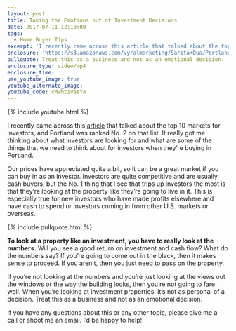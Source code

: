 ```yaml
---
layout: post
title: Taking the Emotions out of Investment Decisions
date: 2017-07-11 12:19:00
tags:
  - Home Buyer Tips
excerpt: 'I recently came across this article that talked about the top 10 markets for investors, and Portland was ranked No. 2 on that list.'
enclosure: 'https://s3.amazonaws.com/vyralmarketing/Sarita+Dua/Portland%2520Real%2520Estate%2520Agent-%2520The%2520No.%25201%2520mistake%2520investors%2520make.mp4'
pullquote: Treat this as a business and not as an emotional decision.
enclosure_type: video/mp4
enclosure_time:
use_youtube_image: true
youtube_alternate_image:
youtube_code: cMwhtIvasYA
---
```



{% include youtube.html %}

I recently came across this [article](https://www.forbes.com/sites/brandonturner/2016/11/07/the-10-hottest-real-estate-markets-for-investors-in-2016/3/#3b761de3c513) that talked about the top 10 markets for investors, and Portland was ranked No. 2 on that list. It really got me thinking about what investors are looking for and what are some of the things that we need to think about for investors when they’re buying in Portland.

Our prices have appreciated quite a bit, so it can be a great market if you can buy in as an investor. Investors are quite competitive and are usually cash buyers, but the No. 1 thing that I see that trips up investors the most is that they’re looking at the property like they’re going to live in it. This is especially true for new investors who have made profits elsewhere and have cash to spend or investors coming in from other U.S. markets or overseas.

{% include pullquote.html %}

**To look at a property like an investment, you have to really look at the numbers.** Will you see a good return on investment and cash flow? What do the numbers say? If you’re going to come out in the black, then it makes sense to proceed. If you aren’t, then you just need to pass on the property.

If you’re not looking at the numbers and you’re just looking at the views out the windows or the way the building looks, then you’re not going to fare well. When you’re looking at investment properties, it’s not as personal of a decision. Treat this as a business and not as an emotional decision.

If you have any questions about this or any other topic, please give me a call or shoot me an email. I’d be happy to help!